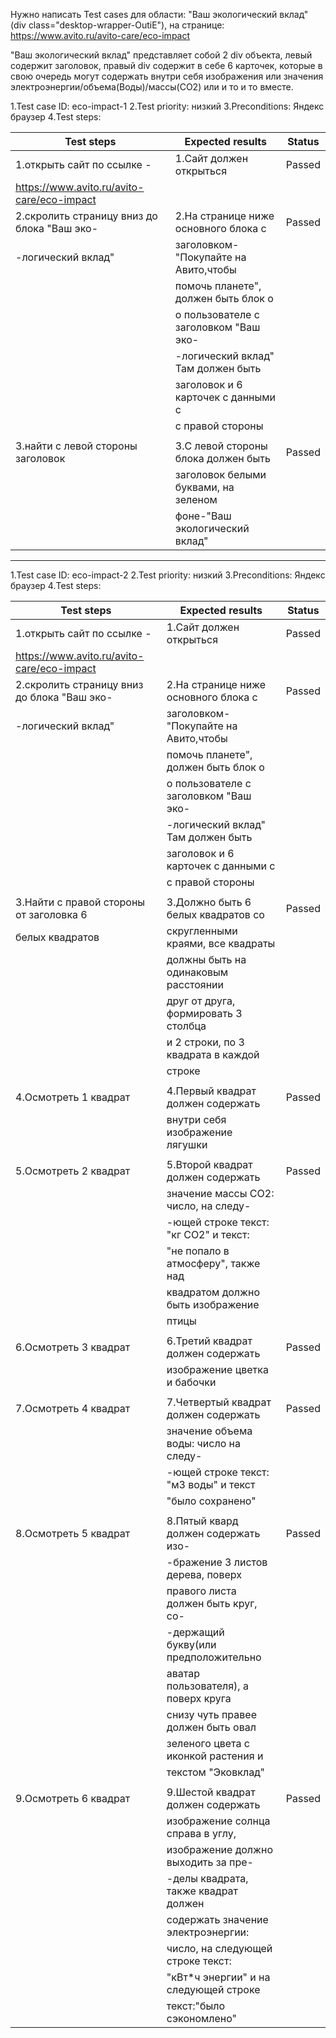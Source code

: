 Нужно написать Test cases для области: "Ваш экологический вклад" (div class="desktop-wrapper-OutiE"), 
на странице: https://www.avito.ru/avito-care/eco-impact 

"Ваш экологический вклад" представляет собой 2 div объекта, левый содержит заголовок, правый div содержит в себе 6 карточек, которые в свою очередь могут содержать внутри себя изображения или значения электроэнергии/объема(Воды)/массы(CO2) или и то и то вместе.

1.Test case ID:  eco-impact-1
2.Test priority: низкий
3.Preconditions: Яндекс браузер 
4.Test steps: 

|                 Test steps                |            Expected results         | Status |
| ----------------------------------------- | ----------------------------------- | ------ |
|1.открыть сайт по ссылке -                 |1.Сайт должен открыться              | Passed |
|https://www.avito.ru/avito-care/eco-impact |                                     |        |
|2.скролить страницу вниз до блока "Ваш эко-|2.На странице ниже основного блока с | Passed |
|-логический вклад"                         |заголовком-"Покупайте на Авито,чтобы |        |
|                                           |помочь планете", должен быть блок о  |        |
|                                           |о пользователе с заголовком "Ваш эко-|        |
|                                           |-логический вклад" Там должен быть   |        |
|                                           |заголовок и 6 карточек с данными с   |        |
|                                           |с правой стороны                     |        |
|                                           |                                     |        |
|3.найти с левой стороны заголовок          |3.С левой стороны блока должен быть  | Passed |
|                                           |заголовок белыми буквами, на зеленом |        |
|                                           |фоне-"Ваш экологический вклад"       |        |
_________________________________________________________________________________________________________

1.Test case ID:  eco-impact-2
2.Test priority: низкий
3.Preconditions: Яндекс браузер 
4.Test steps: 

|                 Test steps                |            Expected results         | Status |
| ----------------------------------------- | ----------------------------------- | ------ |
|1.открыть сайт по ссылке -                 |1.Сайт должен открыться              | Passed |
|https://www.avito.ru/avito-care/eco-impact |                                     |        |
|2.скролить страницу вниз до блока "Ваш эко-|2.На странице ниже основного блока с | Passed |
|-логический вклад"                         |заголовком-"Покупайте на Авито,чтобы |        |
|                                           |помочь планете", должен быть блок о  |        |
|                                           |о пользователе с заголовком "Ваш эко-|        |
|                                           |-логический вклад" Там должен быть   |        |
|                                           |заголовок и 6 карточек с данными с   |        |
|                                           |с правой стороны                     |        |
|                                           |                                     |        |
|3.Найти с правой стороны от заголовка 6    |3.Должно быть 6 белых квадратов со   | Passed |
|белых квадратов                            |скругленными краями, все квадраты    |        |
|                                           |должны быть на одинаковым расстоянии |        |
|                                           |друг от друга, формировать 3 столбца |        |
|                                           |и 2 строки, по 3 квадрата в каждой   |        |
|                                           |строке                               |        |
|                                           |                                     |        |
|4.Осмотреть 1 квадрат                      |4.Первый квадрат должен содержать    | Passed |
|                                           |внутри себя изображение лягушки      |        |
|                                           |                                     |        |
|5.Осмотреть 2 квадрат                      |5.Второй квадрат должен содержать    | Passed |
|                                           |значение массы CO2: число, на следу- |        |
|                                           |-ющей строке текст: "кг CO2" и текст:|        |
|                                           |"не попало в атмосферу", также над   |        |
|                                           |квадратом должно быть изображение    |        |
|                                           |птицы                                |        |
|                                           |                                     |        |
|6.Осмотреть 3 квадрат                      |6.Третий квадрат должен содержать    | Passed |
|                                           |изображение цветка и бабочки         |        |
|                                           |                                     |        |
|7.Осмотреть 4 квадрат                      |7.Четвертый квадрат должен содержать | Passed |
|                                           |значение объема воды: число на следу-|        |
|                                           |-ющей строке текст: "м3 воды" и текст|        |
|                                           |"было сохранено"                     |        |
|                                           |                                     |        |
|8.Осмотреть 5 квадрат                      |8.Пятый квард должен содержать изо-  | Passed |
|                                           |-бражение 3 листов дерева, поверх    |        |
|                                           |правого листа должен быть круг, со-  |        |
|                                           |-держащий букву(или предположительно |        |
|                                           |аватар пользователя), а поверх круга |        |
|                                           |снизу чуть правее должен быть овал   |        |
|                                           |зеленого цвета с иконкой растения и  |        |
|                                           |текстом "Эковклад"                   |        |
|                                           |                                     |        |
|9.Осмотреть 6 квадрат                      |9.Шестой квадрат должен содержать    | Passed |
|                                           |изображение солнца справа в углу,    |        |
|                                           |изображение должно выходить за пре-  |        |
|                                           |-делы квадрата, также квадрат должен |        |
|                                           |содержать значение электроэнергии:   |        |
|                                           |число, на следующей строке текст:    |        |
|                                           |"кВт*ч энергии" и на следующей строке|        |
|                                           |текст:"было сэкономлено"             |        |

